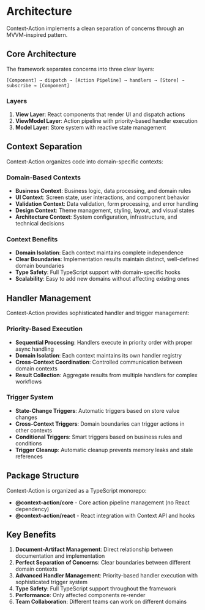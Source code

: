 # Architecture

Context-Action implements a clean separation of concerns through an MVVM-inspired pattern.

## Core Architecture

The framework separates concerns into three clear layers:

```
[Component] → dispatch → [Action Pipeline] → handlers → [Store] → subscribe → [Component]
```

### Layers

1. **View Layer**: React components that render UI and dispatch actions
2. **ViewModel Layer**: Action pipeline with priority-based handler execution  
3. **Model Layer**: Store system with reactive state management

## Context Separation

Context-Action organizes code into domain-specific contexts:

### Domain-Based Contexts
- **Business Context**: Business logic, data processing, and domain rules
- **UI Context**: Screen state, user interactions, and component behavior  
- **Validation Context**: Data validation, form processing, and error handling
- **Design Context**: Theme management, styling, layout, and visual states
- **Architecture Context**: System configuration, infrastructure, and technical decisions

### Context Benefits
- **Domain Isolation**: Each context maintains complete independence
- **Clear Boundaries**: Implementation results maintain distinct, well-defined domain boundaries
- **Type Safety**: Full TypeScript support with domain-specific hooks
- **Scalability**: Easy to add new domains without affecting existing ones

## Handler Management

Context-Action provides sophisticated handler and trigger management:

### Priority-Based Execution
- **Sequential Processing**: Handlers execute in priority order with proper async handling
- **Domain Isolation**: Each context maintains its own handler registry
- **Cross-Context Coordination**: Controlled communication between domain contexts
- **Result Collection**: Aggregate results from multiple handlers for complex workflows

### Trigger System
- **State-Change Triggers**: Automatic triggers based on store value changes
- **Cross-Context Triggers**: Domain boundaries can trigger actions in other contexts
- **Conditional Triggers**: Smart triggers based on business rules and conditions
- **Trigger Cleanup**: Automatic cleanup prevents memory leaks and stale references

## Package Structure

Context-Action is organized as a TypeScript monorepo:

- **@context-action/core** - Core action pipeline management (no React dependency)
- **@context-action/react** - React integration with Context API and hooks

## Key Benefits

1. **Document-Artifact Management**: Direct relationship between documentation and implementation
2. **Perfect Separation of Concerns**: Clear boundaries between different domain contexts
3. **Advanced Handler Management**: Priority-based handler execution with sophisticated trigger system
4. **Type Safety**: Full TypeScript support throughout the framework
5. **Performance**: Only affected components re-render
6. **Team Collaboration**: Different teams can work on different domains